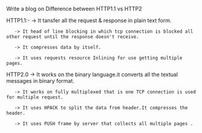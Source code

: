 Write a blog on Difference between HTTP1.1 vs HTTP2

HTTP1.1:-
       -> It tansfer all the request & response in plain text form.

       -> It head of line blocking in which tcp connection is blocked all other request until the response doesn't receive.

       -> It compresses data by itself.

       -> It uses requests resource Inlining for use getting multiple pages.


HTTP2.0
       -> It works on the binary language.it converts all the textual messages in binary format.

       -> It works on fully multiplexed that is one TCP connection is used for multiple request.
       
       -> It uses HPACK to split the data from header.It compresses the header.

       -> It uses PUSH frame by server that collects all multiple pages .
        
